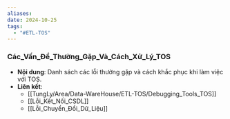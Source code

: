 ```yaml
---
aliases: 
date: 2024-10-25
tags:
  - "#ETL-TOS"
---
```

###  Các_Vấn_Đề_Thường_Gặp_Và_Cách_Xử_Lý_TOS
   - **Nội dung**: Danh sách các lỗi thường gặp và cách khắc phục khi làm việc với TOS.
   - **Liên kết**:
      - [[TungLy/Area/Data-WareHouse/ETL-TOS/Debugging_Tools_TOS]]
      - [[Lỗi_Kết_Nối_CSDL]]
      - [[Lỗi_Chuyển_Đổi_Dữ_Liệu]]